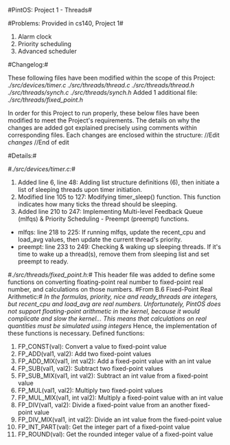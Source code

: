 #PintOS: Project 1 - Threads#

#Problems: Provided in cs140, Project 1#
1. Alarm clock
2. Priority scheduling
3. Advanced scheduler

#Changelog:#

These following files have been modified within the scope of this Project:
*./src/devices/timer.c*
*./src/threads/thread.c*
*./src/threads/thread.h*
*./src/threads/synch.c*
*./src/threads/synch.h*
Added 1 additional file: *./src/threads/fixed_point.h*

In order for this Project to run properly, these below files have been modified to meet the Project's requirements.
The details on why the changes are added got explained precisely using comments within corresponding files.
Each changes are enclosed within the structure:
//Edit
	*changes*
//End of edit

#Details:#

#*./src/devices/timer.c:*#
1. Added line 6, line 48: Adding list structure definitions (6), then initiate a list of sleeping threads upon timer initiation.
2. Modified line 105 to 127: Modifying timer_sleep() function. This function indicates how many ticks the thread should be sleeping.
3. Added line 210 to 247: Implementing Multi-level Feedback Queue (mlfqs) & Priority Scheduling - Preempt (preempt) functions.
- mlfqs: line 218 to 225: If running mlfqs, update the recent_cpu and load_avg values, then update the current thread's priority.
- preempt: line 233 to 249: Checking & waking up sleeping threads. If it's time to wake up a thread(s), remove them from sleeping list and set preempt to ready.

#*./src/threads/fixed_point.h:*#
This header file was added to define some functions on converting floating-point real number to fixed-point real number, and calculations on those numbers.
#From B.6 Fixed-Point Real Arithmetic:#
*In the formulas, priority, nice and ready_threads are integers, but recent_cpu and load_avg are real numbers. Unfortunately, PintOS does not support floating-point arithmetic in the kernel, because it would complicate and slow the kernel... This means that calculations on real quantities must be simulated using integers* 
Hence, the implementation of these functions is necessary.
Defined functions:
1. FP_CONST(val): Convert a value to fixed-point value
2. FP_ADD(val1, val2): Add two fixed-point values
3. FP_ADD_MIX(val1, int val2): Add a fixed-point value with an int value
4. FP_SUB(val1, val2): Subtract two fixed-point values
5. FP_SUB_MIX(val1, int val2): Subtract an int value from a fixed-point value
6. FP_MUL(val1, val2): Multiply two fixed-point values
7. FP_MUL_MIX(val1, int val2): Multiply a fixed-point value with an int value
8. FP_DIV(val1, val2): Divide a fixed-point value from an another fixed-point value
9. FP_DIV_MIX(val1, int val2): Divide an int value from the fixed-point value
10. FP_INT_PART(val): Get the integer part of a fixed-point value
11. FP_ROUND(val): Get the rounded integer value of a fixed-point value

